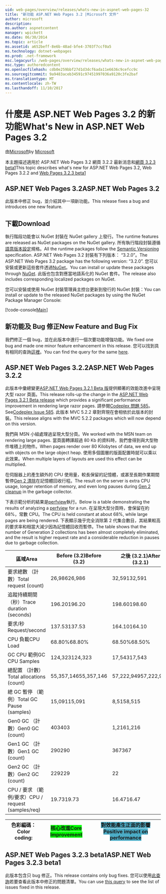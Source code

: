 ```yaml
---
uid: web-pages/overview/releases/whats-new-in-aspnet-web-pages-32
title: "新功能 ASP.NET Web Pages 3.2 |Microsoft 文件"
author: microsoft
description: 
ms.author: aspnetcontent
manager: wpickett
ms.date: 06/30/2014
ms.topic: article
ms.assetid: a652beff-8e6b-48ad-bfe4-3703f7ccf0a5
ms.technology: dotnet-webpages
ms.prod: .net-framework
msc.legacyurl: /web-pages/overview/releases/whats-new-in-aspnet-web-pages-32
msc.type: authoredcontent
ms.openlocfilehash: cdb0e259bbf27d1d3dcf6ada11e6636c9cefcc9c
ms.sourcegitcommit: 9a9483aceb34591c97451997036a9120c3fe2baf
ms.translationtype: MT
ms.contentlocale: zh-TW
ms.lasthandoff: 11/10/2017
---
```

<a name="whats-new-in-aspnet-web-pages-32"></a><span data-ttu-id="c657b-102">什麼是 ASP.NET Web Pages 3.2 的新功能</span><span class="sxs-lookup"><span data-stu-id="c657b-102">What's New in ASP.NET Web Pages 3.2</span></span>
====================
<span data-ttu-id="c657b-103">由[Microsoft](https://github.com/microsoft)</span><span class="sxs-lookup"><span data-stu-id="c657b-103">by [Microsoft](https://github.com/microsoft)</span></span>

<span data-ttu-id="c657b-104">本主題描述適用於 ASP.NET Web Pages 3.2 網頁 3.2.2 最新消息和[網頁 3.2.3 beta1](https://blogs.msdn.com/b/webdev/archive/2014/12/17/asp-net-mvc-5-2-3-web-pages-5-2-3-and-web-api-5-2-3-beta-releases.aspx)</span><span class="sxs-lookup"><span data-stu-id="c657b-104">This topic describes what's new for ASP.NET Web Pages 3.2, Web Pages 3.2.2 and [Web Pages 3.2.3 beta1](https://blogs.msdn.com/b/webdev/archive/2014/12/17/asp-net-mvc-5-2-3-web-pages-5-2-3-and-web-api-5-2-3-beta-releases.aspx)</span></span>

## <a name="aspnet-web-pages-32"></a><span data-ttu-id="c657b-105">ASP.NET Web Pages 3.2</span><span class="sxs-lookup"><span data-stu-id="c657b-105">ASP.NET Web Pages 3.2</span></span>

<span data-ttu-id="c657b-106">此版本中修正 bug，並介紹其中一項新功能。</span><span class="sxs-lookup"><span data-stu-id="c657b-106">This release fixes a bug and introduces one new feature.</span></span>

## <a name="download"></a><span data-ttu-id="c657b-107">下載</span><span class="sxs-lookup"><span data-stu-id="c657b-107">Download</span></span>

<span data-ttu-id="c657b-108">執行階段功能會以 NuGet 封裝在 NuGet gallery 上發行。</span><span class="sxs-lookup"><span data-stu-id="c657b-108">The runtime features are released as NuGet packages on the NuGet gallery.</span></span> <span data-ttu-id="c657b-109">所有執行階段封裝遵循[語意版本設定](http://semver.org/)規格。</span><span class="sxs-lookup"><span data-stu-id="c657b-109">All the runtime packages follow the [Semantic Versioning](http://semver.org/) specification.</span></span> <span data-ttu-id="c657b-110">ASP.NET Web Pages 3.2 封裝有下列版本： &ldquo;3.2.0&rdquo;。</span><span class="sxs-lookup"><span data-stu-id="c657b-110">The ASP.NET Web Pages 3.2 package has the following version: &ldquo;3.2.0&rdquo;.</span></span> <span data-ttu-id="c657b-111">您可以安裝或更新這些套件透過[NuGet](http://www.nuget.org/packages/Microsoft.AspNet.WebPages/)。</span><span class="sxs-lookup"><span data-stu-id="c657b-111">You can install or update these packages through [NuGet](http://www.nuget.org/packages/Microsoft.AspNet.WebPages/).</span></span> <span data-ttu-id="c657b-112">此版也包含對應當地語系化的 NuGet 套件。</span><span class="sxs-lookup"><span data-stu-id="c657b-112">The release also includes corresponding localized packages on NuGet.</span></span>

<span data-ttu-id="c657b-113">您可以安裝或使用 NuGet 封裝管理員主控台更新到發行的 NuGet 封裝：</span><span class="sxs-lookup"><span data-stu-id="c657b-113">You can install or update to the released NuGet packages by using the NuGet Package Manager Console:</span></span>

[!code-console[Main](whats-new-in-aspnet-web-pages-32/samples/sample1.cmd)]

## <a name="new-feature-and-bug-fix"></a><span data-ttu-id="c657b-114">新功能及 Bug 修正</span><span class="sxs-lookup"><span data-stu-id="c657b-114">New Feature and Bug Fix</span></span>

<span data-ttu-id="c657b-115">我們修正一個 bug，並在此版本中進行一個次要功能增強功能。</span><span class="sxs-lookup"><span data-stu-id="c657b-115">We fixed one bug and made one minor feature enhancement in this release.</span></span> <span data-ttu-id="c657b-116">您可以找到具有相同的查詢[這裡](https://aspnetwebstack.codeplex.com/workitem/list/advanced?keyword=&amp;status=Closed&amp;type=All&amp;priority=All&amp;release=v5.2%20RC|v5.2%20RTM&amp;assignedTo=All&amp;component=Web%20Pages%2FRazor&amp;sortField=Id&amp;sortDirection=Descending&amp;page=0&amp;reasonClosed=Fixed)。</span><span class="sxs-lookup"><span data-stu-id="c657b-116">You can find the query for the same [here](https://aspnetwebstack.codeplex.com/workitem/list/advanced?keyword=&amp;status=Closed&amp;type=All&amp;priority=All&amp;release=v5.2%20RC|v5.2%20RTM&amp;assignedTo=All&amp;component=Web%20Pages%2FRazor&amp;sortField=Id&amp;sortDirection=Descending&amp;page=0&amp;reasonClosed=Fixed).</span></span>

## <a name="aspnet-web-pages-322"></a><span data-ttu-id="c657b-117">ASP.NET Web Pages 3.2.2</span><span class="sxs-lookup"><span data-stu-id="c657b-117">ASP.NET Web Pages 3.2.2</span></span>

<span data-ttu-id="c657b-118">此版本中彙總變更[ASP.NET Web Pages 3.2.1 Beta 版](https://blogs.msdn.com/b/webdev/archive/2014/07/28/announcing-the-beta-release-of-web-pages-3-2-1.aspx)提供顯著的效能改進中呈現大型 razor 頁面。</span><span class="sxs-lookup"><span data-stu-id="c657b-118">This release rolls-up the change in the [ASP.NET Web Pages 3.2.1 Beta release](https://blogs.msdn.com/b/webdev/archive/2014/07/28/announcing-the-beta-release-of-web-pages-3-2-1.aspx) which provides a significant performance improvement in rendering large razor pages.</span></span> <span data-ttu-id="c657b-119">請參閱[Codeplex 問題 585](https://aspnetwebstack.codeplex.com/workitem/585)。</span><span class="sxs-lookup"><span data-stu-id="c657b-119">See[Codeplex Issue 585](https://aspnetwebstack.codeplex.com/workitem/585).</span></span> <span data-ttu-id="c657b-120">此版本 MVC 5.2.2 章對齊現在會相依於此版本的封裝。</span><span class="sxs-lookup"><span data-stu-id="c657b-120">This release aligns with the MVC 5.2.2 packages which will now depend on this version.</span></span>

<span data-ttu-id="c657b-121">我們與 MSN 小組處理過呈現大型分頁。</span><span class="sxs-lookup"><span data-stu-id="c657b-121">We worked with the MSN team on rendering large pages.</span></span> <span data-ttu-id="c657b-122">當頁面轉譯超過 80 Kb 的資料時，我們會得到與大型物件堆積上的物件。</span><span class="sxs-lookup"><span data-stu-id="c657b-122">When pages render over 80 Kilobytes of data, we end up with objects on the large object heap.</span></span> <span data-ttu-id="c657b-123">使用多個圖層的版面配置時就可以乘以此效果。</span><span class="sxs-lookup"><span data-stu-id="c657b-123">When multiple layers of layouts are used this effect can be multiplied.</span></span>

<span data-ttu-id="c657b-124">在伺服器上的產生額外的 CPU 使用量，較長保留的記憶體，或甚至長期作業期間暫停[Gen 2 清除](https://msdn.microsoft.com/en-us/library/ms973837.aspx)在記憶體回收行程。</span><span class="sxs-lookup"><span data-stu-id="c657b-124">The result on the server is extra CPU usage, longer retention of memory, and even long pauses during [Gen 2 cleanup](https://msdn.microsoft.com/en-us/library/ms973837.aspx) in the garbage collector.</span></span>

<span data-ttu-id="c657b-125">下表示範分析的結果是[perfview](https://channel9.msdn.com/Series/PerfView-Tutorial)執行。</span><span class="sxs-lookup"><span data-stu-id="c657b-125">Below is a table demonstrating the results of analyzing a [perfview](https://channel9.msdn.com/Series/PerfView-Tutorial) for a run.</span></span> <span data-ttu-id="c657b-126">在呈現大型分頁時，會保留在約 68%，常數 CPU。</span><span class="sxs-lookup"><span data-stu-id="c657b-126">The CPU is held constant at about 68%, while large pages are being rendered.</span></span> <span data-ttu-id="c657b-127">下表顯示幾乎完全消除第 2 代集合數目，其結果較高的要求率和相當大減少因為記憶體回收而暫停。</span><span class="sxs-lookup"><span data-stu-id="c657b-127">The table shows that the number of Generation 2 collections has been almost completely eliminated, and the result is higher request rate and a considerable reduction in pauses due to garbage collection.</span></span>

| <span data-ttu-id="c657b-128">**區域**</span><span class="sxs-lookup"><span data-stu-id="c657b-128">**Area**</span></span> | <span data-ttu-id="c657b-129">**Before (3.2)**</span><span class="sxs-lookup"><span data-stu-id="c657b-129">**Before (3.2)**</span></span> | <span data-ttu-id="c657b-130">**之後 (3.2.1)**</span><span class="sxs-lookup"><span data-stu-id="c657b-130">**After (3.2.1)**</span></span> | <span data-ttu-id="c657b-131">**差異 %**</span><span class="sxs-lookup"><span data-stu-id="c657b-131">**Delta %**</span></span> |
| --- | --- | --- | --- |
| <span data-ttu-id="c657b-132">要求總數 （計數）</span><span class="sxs-lookup"><span data-stu-id="c657b-132">Total request (count)</span></span> | <span data-ttu-id="c657b-133">26,986</span><span class="sxs-lookup"><span data-stu-id="c657b-133">26,986</span></span> | <span data-ttu-id="c657b-134">32,591</span><span class="sxs-lookup"><span data-stu-id="c657b-134">32,591</span></span> | <span data-ttu-id="c657b-135"><font style="background-color: #4bacc6">20.80%</font></span><span class="sxs-lookup"><span data-stu-id="c657b-135"><font style="background-color: #4bacc6">20.80%</font></span></span> |
| <span data-ttu-id="c657b-136">追蹤持續期間 （秒）</span><span class="sxs-lookup"><span data-stu-id="c657b-136">Trace duration (seconds)</span></span> | <span data-ttu-id="c657b-137">196.20</span><span class="sxs-lookup"><span data-stu-id="c657b-137">196.20</span></span> | <span data-ttu-id="c657b-138">198.60</span><span class="sxs-lookup"><span data-stu-id="c657b-138">198.60</span></span> | <span data-ttu-id="c657b-139">1.20%</span><span class="sxs-lookup"><span data-stu-id="c657b-139">1.20%</span></span> |
| <span data-ttu-id="c657b-140">要求/秒</span><span class="sxs-lookup"><span data-stu-id="c657b-140">Request/second</span></span> | <span data-ttu-id="c657b-141">137.53</span><span class="sxs-lookup"><span data-stu-id="c657b-141">137.53</span></span> | <span data-ttu-id="c657b-142">164.10</span><span class="sxs-lookup"><span data-stu-id="c657b-142">164.10</span></span> | <span data-ttu-id="c657b-143"><font style="background-color: #4bacc6">19.30%</font></span><span class="sxs-lookup"><span data-stu-id="c657b-143"><font style="background-color: #4bacc6">19.30%</font></span></span> |
| <span data-ttu-id="c657b-144">CPU 負載</span><span class="sxs-lookup"><span data-stu-id="c657b-144">CPU Load</span></span> | <span data-ttu-id="c657b-145">68.80%</span><span class="sxs-lookup"><span data-stu-id="c657b-145">68.80%</span></span> | <span data-ttu-id="c657b-146">68.50%</span><span class="sxs-lookup"><span data-stu-id="c657b-146">68.50%</span></span> |  <span data-ttu-id="c657b-147">-0.40%</span><span class="sxs-lookup"><span data-stu-id="c657b-147">-0.40%</span></span> |
| <span data-ttu-id="c657b-148">GC CPU 範例</span><span class="sxs-lookup"><span data-stu-id="c657b-148">GC CPU Samples</span></span> | <span data-ttu-id="c657b-149">124,323</span><span class="sxs-lookup"><span data-stu-id="c657b-149">124,323</span></span> | <span data-ttu-id="c657b-150">17,543</span><span class="sxs-lookup"><span data-stu-id="c657b-150">17,543</span></span> | <span data-ttu-id="c657b-151"><font style="background-color: #4bacc6">-85.90%</font></span><span class="sxs-lookup"><span data-stu-id="c657b-151"><font style="background-color: #4bacc6">-85.90%</font></span></span> |
| <span data-ttu-id="c657b-152">總配置 （計數）</span><span class="sxs-lookup"><span data-stu-id="c657b-152">Total allocations (count)</span></span> | <span data-ttu-id="c657b-153">55,357,146</span><span class="sxs-lookup"><span data-stu-id="c657b-153">55,357,146</span></span> | <span data-ttu-id="c657b-154">57,222,949</span><span class="sxs-lookup"><span data-stu-id="c657b-154">57,222,949</span></span> | <span data-ttu-id="c657b-155">3.40%</span><span class="sxs-lookup"><span data-stu-id="c657b-155">3.40%</span></span> |
| <span data-ttu-id="c657b-156">總 GC 暫停 （範例）</span><span class="sxs-lookup"><span data-stu-id="c657b-156">Total GC Pause (samples)</span></span> | <span data-ttu-id="c657b-157">15,091</span><span class="sxs-lookup"><span data-stu-id="c657b-157">15,091</span></span> | <span data-ttu-id="c657b-158">8,515</span><span class="sxs-lookup"><span data-stu-id="c657b-158">8,515</span></span> | <span data-ttu-id="c657b-159"><font style="background-color: #4bacc6">-43.60%</font></span><span class="sxs-lookup"><span data-stu-id="c657b-159"><font style="background-color: #4bacc6">-43.60%</font></span></span> |
| <span data-ttu-id="c657b-160">Gen0 GC （計數）</span><span class="sxs-lookup"><span data-stu-id="c657b-160">Gen0 GC (count)</span></span> | <span data-ttu-id="c657b-161">403</span><span class="sxs-lookup"><span data-stu-id="c657b-161">403</span></span> | <span data-ttu-id="c657b-162">1,216</span><span class="sxs-lookup"><span data-stu-id="c657b-162">1,216</span></span> | <span data-ttu-id="c657b-163">201.70%</span><span class="sxs-lookup"><span data-stu-id="c657b-163">201.70%</span></span> |
| <span data-ttu-id="c657b-164">Gen1 GC （計數）</span><span class="sxs-lookup"><span data-stu-id="c657b-164">Gen1 GC (count)</span></span> | <span data-ttu-id="c657b-165">290</span><span class="sxs-lookup"><span data-stu-id="c657b-165">290</span></span> | <span data-ttu-id="c657b-166">367</span><span class="sxs-lookup"><span data-stu-id="c657b-166">367</span></span> | <span data-ttu-id="c657b-167">26.60%</span><span class="sxs-lookup"><span data-stu-id="c657b-167">26.60%</span></span> |
| <span data-ttu-id="c657b-168">Gen2 GC （計數）</span><span class="sxs-lookup"><span data-stu-id="c657b-168">Gen2 GC (count)</span></span> | <span data-ttu-id="c657b-169">229</span><span class="sxs-lookup"><span data-stu-id="c657b-169">229</span></span> | <span data-ttu-id="c657b-170">2</span><span class="sxs-lookup"><span data-stu-id="c657b-170">2</span></span> | <span data-ttu-id="c657b-171"><font style="background-color: #00ff00">-99.10%</font></span><span class="sxs-lookup"><span data-stu-id="c657b-171"><font style="background-color: #00ff00">-99.10%</font></span></span> |
| <span data-ttu-id="c657b-172">CPU / 要求 （範例/要求）</span><span class="sxs-lookup"><span data-stu-id="c657b-172">CPU / request (samples/req)</span></span> | <span data-ttu-id="c657b-173">19.73</span><span class="sxs-lookup"><span data-stu-id="c657b-173">19.73</span></span> | <span data-ttu-id="c657b-174">16.47</span><span class="sxs-lookup"><span data-stu-id="c657b-174">16.47</span></span> | <span data-ttu-id="c657b-175">-16.50%</span><span class="sxs-lookup"><span data-stu-id="c657b-175">-16.50%</span></span> |

| <span data-ttu-id="c657b-176">色彩編碼：</span><span class="sxs-lookup"><span data-stu-id="c657b-176">Color coding:</span></span> | <span data-ttu-id="c657b-177"><font style="background-color: #00ff00">核心改進</font></span><span class="sxs-lookup"><span data-stu-id="c657b-177"><font style="background-color: #00ff00">Core Improvement</font></span></span> | <span data-ttu-id="c657b-178"><font style="background-color: #4bacc6">對效能產生正面的影響</font></span><span class="sxs-lookup"><span data-stu-id="c657b-178"><font style="background-color: #4bacc6">Positive impact on performance</font></span></span> |
| --- | --- | --- |

## <a name="aspnet-web-pages-323-beta1"></a><span data-ttu-id="c657b-179">ASP.NET Web Pages 3.2.3 beta1</span><span class="sxs-lookup"><span data-stu-id="c657b-179">ASP.NET Web Pages 3.2.3 beta1</span></span>

<span data-ttu-id="c657b-180">此版本包含只 bug 修正。</span><span class="sxs-lookup"><span data-stu-id="c657b-180">This release contains only bug fixes.</span></span> <span data-ttu-id="c657b-181">您可以使用[此查詢](https://aspnetwebstack.codeplex.com/workitem/list/advanced?keyword=&amp;status=Closed&amp;type=All&amp;priority=All&amp;release=v5.2.3%20Beta&amp;assignedTo=All&amp;component=Web%20Pages%2FRazor&amp;sortField=LastUpdatedDate&amp;sortDirection=Descending&amp;page=0&amp;reasonClosed=Fixed)若要查看此版本中修正的問題清單。</span><span class="sxs-lookup"><span data-stu-id="c657b-181">You can use [this query](https://aspnetwebstack.codeplex.com/workitem/list/advanced?keyword=&amp;status=Closed&amp;type=All&amp;priority=All&amp;release=v5.2.3%20Beta&amp;assignedTo=All&amp;component=Web%20Pages%2FRazor&amp;sortField=LastUpdatedDate&amp;sortDirection=Descending&amp;page=0&amp;reasonClosed=Fixed) to see the list of issues fixed in this release.</span></span>
